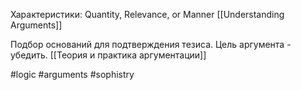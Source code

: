 Характеристики: Quantity, Relevance, or Manner
[[Understanding Arguments]]

Подбор оснований для подтверждения тезиса. Цель аргумента - убедить.
[[Теория и практика аргументации]]

#logic #arguments #sophistry 